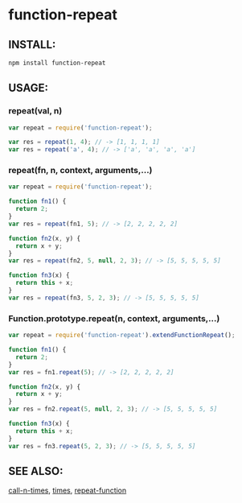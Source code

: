 function-repeat
====

INSTALL:
--------

```bash
npm install function-repeat
```


USAGE:
------

### repeat(val, n)

```js
var repeat = require('function-repeat');

var res = repeat(1, 4); // -> [1, 1, 1, 1]
var res = repeat('a', 4); // -> ['a', 'a', 'a', 'a']
```

### repeat(fn, n, context, arguments,...)

```js
var repeat = require('function-repeat');

function fn1() {
  return 2;
}
var res = repeat(fn1, 5); // -> [2, 2, 2, 2, 2]

function fn2(x, y) {
  return x + y;
}
var res = repeat(fn2, 5, null, 2, 3); // -> [5, 5, 5, 5, 5]

function fn3(x) {
  return this + x;
}
var res = repeat(fn3, 5, 2, 3); // -> [5, 5, 5, 5, 5]
```

### Function.prototype.repeat(n, context, arguments,...)

```js
var repeat = require('function-repeat').extendFunctionRepeat();

function fn1() {
  return 2;
}
var res = fn1.repeat(5); // -> [2, 2, 2, 2, 2]

function fn2(x, y) {
  return x + y;
}
var res = fn2.repeat(5, null, 2, 3); // -> [5, 5, 5, 5, 5]

function fn3(x) {
  return this + x;
}
var res = fn3.repeat(5, 2, 3); // -> [5, 5, 5, 5, 5]
```


SEE ALSO:
---------
[call-n-times](https://www.npmjs.com/package/call-n-times),
[times](https://www.npmjs.com/package/times),
[repeat-function](https://www.npmjs.com/package/repeat-function)
